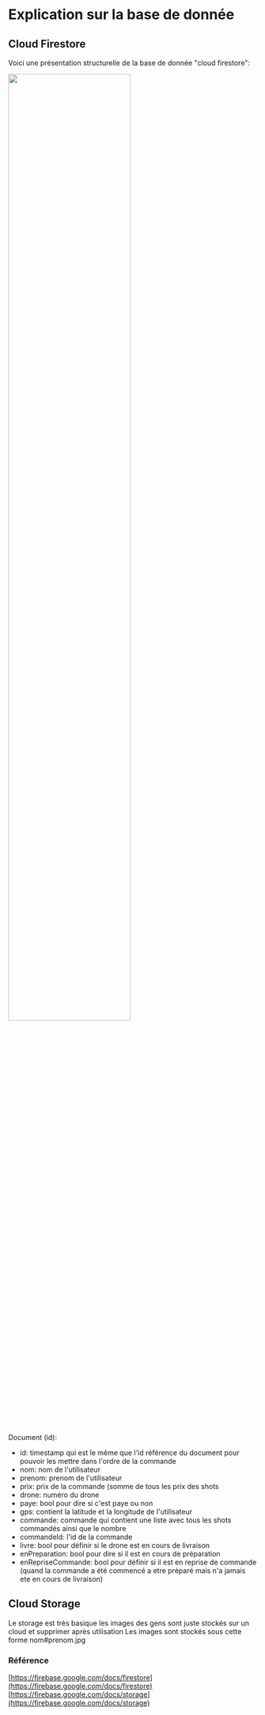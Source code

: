 # Explication sur la base de donnée

## Cloud Firestore

Voici une présentation structurelle de la base de donnée "cloud firestore":

<img src="https://github.com/BasileAmeeuw/DroneDelivreur/blob/main/Image%20github/BDDetRECO/DatabaseStructure.png" width="70%"/>

Document (id):
* id: timestamp qui est le même que l'id référence du document pour pouvoir les mettre dans l'ordre de la commande
* nom: nom de l'utilisateur
* prenom: prenom de l'utilisateur
* prix: prix de la commande (somme de tous les prix des shots
* drone: numéro du drone 
* paye: bool pour dire si c'est paye ou non
* gps: contient la latitude et la longitude de l'utilisateur
* commande: commande qui contient une liste avec tous les shots commandés ainsi que le nombre
* commandeId: l'id de la commande
* livre: bool pour définir si le drone est en cours de livraison
* enPreparation: bool pour dire si il est en cours de préparation
* enRepriseCommande: bool pour définir si il est en reprise de commande (quand la commande a été commencé a etre préparé mais n'a jamais ete en cours de livraison)

## Cloud Storage

Le storage est très basique les images des gens sont juste stockés sur un cloud et supprimer après utilisation
Les images sont stockés sous cette forme nom#prenom.jpg

### Référence
[https://firebase.google.com/docs/firestore](https://firebase.google.com/docs/firestore)
[https://firebase.google.com/docs/storage](https://firebase.google.com/docs/storage)
